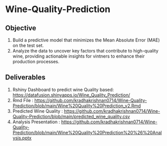 # Wine-Quality-Prediction

## Objective 

1.	Build a predictive model that minimizes the Mean Absolute Error (MAE) on the test set.
2.	Analyze the data to uncover key factors that contribute to high-quality wine, providing actionable insights for vintners to enhance their production processes.

## Deliverables

1. Rshiny Dashboard to predict wine Quality based: https://datafusion.shinyapps.io/Wine_Quality_Prediction/
2. Rmd File : https://github.com/kradhakrishnan0714/Wine-Quality-Prediction/blob/main/Wine%20Quality%20Prediction_v2.Rmd
3. Predicted Wine Quality : https://github.com/kradhakrishnan0714/Wine-Quality-Prediction/blob/main/predicted_wine_quality.csv
4. Analysis Presentation : https://github.com/kradhakrishnan0714/Wine-Quality-Prediction/blob/main/Wine%20Quality%20Prediction%20%26%20Analysis.pptx

